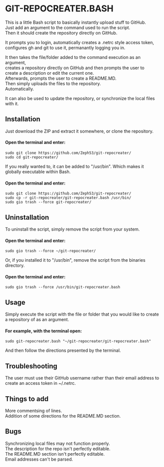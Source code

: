 # GIT-REPOCREATER.BASH  

This is a little Bash script to basically instantly upload stuff to GitHub.  
Just add an argument to the command used to run the script.  
Then it should create the repository directly on GitHub.  

It prompts you to login, automatically creates a .netrc style access token,  
configures gh and git to use it, permanantly logging you in.  

It then takes the file/folder added to the command execution as an argument,  
creates a repository directly on GitHub and then prompts the user to  
create a description or edit the current one.  
Afterwards, prompts the user to create a README.MD.  
Then simply uploads the files to the repository.  
Automatically.  

It can also be used to update the repository, or synchronize the local files with it.  

## Installation  
Just download the ZIP and extract it somewhere, or clone the repository.  
#### Open the terminal and enter:  
    sudo git clone https://github.com/Zeph53/git-repocreater/
    sudo cd git-repocreater/
If you really wanted to, it can be added to "/usr/bin". Which makes it globally executable within Bash.  
#### Open the terminal and enter:  
    sudo git clone https://github.com/Zeph53/git-repocreater/
    sudo cp -r git-repocreater/git-repocreater.bash /usr/bin/
    sudo gio trash --force git-repocreater/
## Uninstallation  
To uninstall the script, simply remove the script from your system.  
#### Open the terminal and enter:  
    sudo gio trash --force ~/git-repocreater/
Or, if you installed it to "/usr/bin", remove the script from the binaries directory.  
#### Open the terminal and enter:  
    sudo gio trash --force /usr/bin/git-repocreater.bash
## Usage  
Simply execute the script with the file or folder that you would like to create a repository of as an argument.  
#### For example, with the terminal open:  
    sudo git-repocreater.bash "~/git-repocreater/git-repocreater.bash"
And then follow the directions presented by the terminal.  
## Troubleshooting  
The user must use their GitHub username rather than their email address to create an access token in ~/.netrc.  
## Things to add  
More commentsing of lines.  
Addition of some directions for the README.MD section.  
##  Bugs  
Synchronizing local files may not function properly.  
The description for the repo isn't perfectly editable.  
The README.MD section isn't perfectly editable.  
Email addresses can't be parsed.  
##
